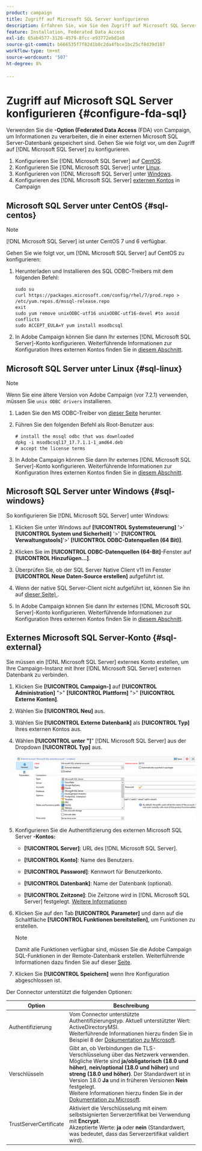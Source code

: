 ```yaml
---
product: campaign
title: Zugriff auf Microsoft SQL Server konfigurieren
description: Erfahren Sie, wie Sie den Zugriff auf Microsoft SQL Server konfigurieren
feature: Installation, Federated Data Access
exl-id: 65ab4577-3126-4579-8fcc-e93772ebd1e8
source-git-commit: b666535f7f82d1b8c2da4fbce1bc25cf8d39d187
workflow-type: tm+mt
source-wordcount: '507'
ht-degree: 8%

---
```


# Zugriff auf Microsoft SQL Server konfigurieren {#configure-fda-sql}



Verwenden Sie die **-Option (Federated Data Access** (FDA) von Campaign, um Informationen zu verarbeiten, die in einer externen Microsoft SQL Server-Datenbank gespeichert sind. Gehen Sie wie folgt vor, um den Zugriff auf [!DNL Microsoft SQL Server] zu konfigurieren.

1. Konfigurieren Sie [!DNL Microsoft SQL Server] auf [CentOS](#sql-centos).
1. Konfigurieren Sie [!DNL Microsoft SQL Server] unter [Linux](#sql-linux).
1. Konfigurieren von [!DNL Microsoft SQL Server] unter [Windows](#sql-windows).
1. Konfigurieren des [!DNL Microsoft SQL Server] [externen Kontos](#sql-external) in Campaign

## Microsoft SQL Server unter CentOS {#sql-centos}

>[!NOTE]
>
> [!DNL Microsoft SQL Server] ist unter CentOS 7 und 6 verfügbar.

Gehen Sie wie folgt vor, um [!DNL Microsoft SQL Server] auf CentOS zu konfigurieren:

1. Herunterladen und Installieren des SQL ODBC-Treibers mit dem folgenden Befehl:

   ```
   sudo su
   curl https://packages.microsoft.com/config/rhel/7/prod.repo > /etc/yum.repos.d/mssql-release.repo
   exit
   sudo yum remove unixODBC-utf16 unixODBC-utf16-devel #to avoid conflicts
   sudo ACCEPT_EULA=Y yum install msodbcsql
   ```

1. In Adobe Campaign können Sie dann Ihr externes [!DNL Microsoft SQL Server]-Konto konfigurieren. Weiterführende Informationen zur Konfiguration Ihres externen Kontos finden Sie in [diesem Abschnitt](#sql-external).

## Microsoft SQL Server unter Linux {#sql-linux}

>[!NOTE]
>
> Wenn Sie eine ältere Version von Adobe Campaign (vor 7.2.1) verwenden, müssen Sie `unix ODBC drivers` installieren.

1. Laden Sie den MS ODBC-Treiber von [dieser Seite](https://packages.microsoft.com/ubuntu/16.04/prod/pool/main/m/msodbcsql17/) herunter.

1. Führen Sie den folgenden Befehl als Root-Benutzer aus:

   ```
   # install the mssql odbc that was downloaded
   dpkg -i msodbcsql17_17.7.1.1-1_amd64.deb
   # accept the license terms
   ```

1. In Adobe Campaign können Sie dann Ihr externes [!DNL Microsoft SQL Server]-Konto konfigurieren. Weiterführende Informationen zur Konfiguration Ihres externen Kontos finden Sie in [diesem Abschnitt](#sql-external).

## Microsoft SQL Server unter Windows {#sql-windows}

So konfigurieren Sie [!DNL Microsoft SQL Server] unter Windows:

1. Klicken Sie unter Windows auf **[!UICONTROL Systemsteuerung]** &#39;>&#39; **[!UICONTROL System und Sicherheit]** &#39;>&#39; **[!UICONTROL Verwaltungstools]**&#39;>&#39; **[!UICONTROL ODBC-Datenquellen (64 Bit)]**.

1. Klicken Sie im **[!UICONTROL ODBC-Datenquellen (64-Bit]**-Fenster auf **[!UICONTROL Hinzufügen…]**.

1. Überprüfen Sie, ob der SQL Server Native Client v11 im Fenster **[!UICONTROL Neue Daten-Source erstellen]** aufgeführt ist.

1. Wenn der native SQL Server-Client nicht aufgeführt ist, können Sie ihn auf [dieser Seite) &#x200B;](https://www.microsoft.com/en-my/download/details.aspx?id=36434).

1. In Adobe Campaign können Sie dann Ihr externes [!DNL Microsoft SQL Server]-Konto konfigurieren. Weiterführende Informationen zur Konfiguration Ihres externen Kontos finden Sie in [diesem Abschnitt](#sql-external).

## Externes Microsoft SQL Server-Konto {#sql-external}

Sie müssen ein [!DNL Microsoft SQL Server] externes Konto erstellen, um Ihre Campaign-Instanz mit Ihrer [!DNL Microsoft SQL Server] externen Datenbank zu verbinden.

1. Klicken Sie **[!UICONTROL Campaign-]** auf **[!UICONTROL Administration]** &quot;>&quot; **[!UICONTROL Plattform]** &quot;>&quot; **[!UICONTROL Externe Konten]**.

1. Wählen Sie **[!UICONTROL Neu]** aus.

1. Wählen Sie **[!UICONTROL Externe Datenbank]** als **[!UICONTROL Typ]** Ihres externen Kontos aus.

1. Wählen **[!UICONTROL unter &quot;]**&quot; [!DNL Microsoft SQL Server] aus der Dropdown **[!UICONTROL Typ]** aus.

   ![](assets/sql.png)

1. Konfigurieren Sie die Authentifizierung des externen Microsoft SQL Server **-Kontos:**

   * **[!UICONTROL Server]**: URL des [!DNL Microsoft SQL Server].

   * **[!UICONTROL Konto]**: Name des Benutzers.

   * **[!UICONTROL Password]**: Kennwort für Benutzerkonto.

   * **[!UICONTROL Datenbank]**: Name der Datenbank (optional).

   * **[!UICONTROL Zeitzone]**: Die Zeitzone wird in [!DNL Microsoft SQL Server] festgelegt. [Weitere Informationen](https://docs.microsoft.com/en-us/sql/t-sql/functions/current-timezone-transact-sql?view=sql-server-ver15)

1. Klicken Sie auf den Tab **[!UICONTROL Parameter]** und dann auf die Schaltfläche **[!UICONTROL Funktionen bereitstellen]**, um Funktionen zu erstellen.

   >[!NOTE]
   >
   >Damit alle Funktionen verfügbar sind, müssen Sie die Adobe Campaign SQL-Funktionen in der Remote-Datenbank erstellen. Weiterführende Informationen dazu finden Sie auf dieser [Seite](../../configuration/using/adding-additional-sql-functions.md).

1. Klicken Sie **[!UICONTROL Speichern]** wenn Ihre Konfiguration abgeschlossen ist.

Der Connector unterstützt die folgenden Optionen:

| Option | Beschreibung  |
|---|---|
| Authentifizierung | Vom Connector unterstützte Authentifizierungstyp. Aktuell unterstützter Wert: ActiveDirectoryMSI. <br> Weiterführende Informationen hierzu finden Sie in Beispiel 8 der [Dokumentation zu Microsoft](https://docs.microsoft.com/en-us/sql/connect/odbc/using-azure-active-directory?view=sql-server-ver15#example-connection-strings). |
| Verschlüsseln | Gibt an, ob Verbindungen die TLS-Verschlüsselung über das Netzwerk verwenden. Mögliche Werte sind **ja/obligatorisch (18.0 und höher)**, **nein/optional (18.0 und höher)** und **streng (18.0 und höher)**. Der Standardwert ist in Version 18.0 **Ja** und in früheren Versionen **Nein** festgelegt. <br>Weitere Informationen hierzu finden Sie in der [Dokumentation zu Microsoft](https://docs.microsoft.com/en-us/sql/connect/odbc/dsn-connection-string-attribute?view=azure-sqldw-latest#encrypt). |
| TrustServerCertificate | Aktiviert die Verschlüsselung mit einem selbstsignierten Serverzertifikat bei Verwendung mit **Encrypt**. <br>Akzeptierte Werte: **ja** oder **nein** (Standardwert, was bedeutet, dass das Serverzertifikat validiert wird). |
